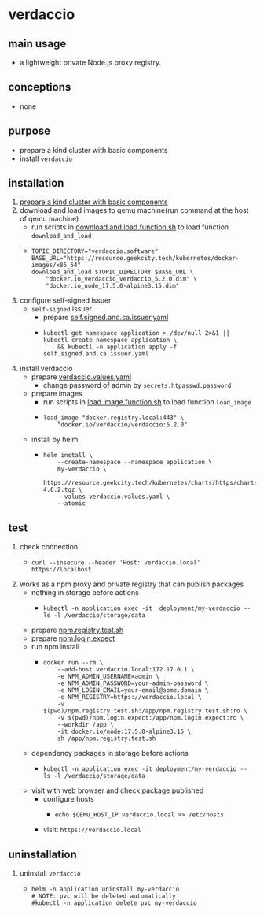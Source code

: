 # verdaccio

## main usage

* a lightweight private Node.js proxy registry.

## conceptions

* none

## purpose

* prepare a kind cluster with basic components
* install `verdaccio`

## installation

1. [prepare a kind cluster with basic components](../basic/kind.cluster.md)
2. download and load images to qemu machine(run command at the host of qemu machine)
    * run scripts
      in [download.and.load.function.sh](../resources/create.qemu.machine.for.kind/download.and.load.function.sh.md) to
      load function `download_and_load`
    * ```shell
      TOPIC_DIRECTORY="verdaccio.software"
      BASE_URL="https://resource.geekcity.tech/kubernetes/docker-images/x86_64"
      download_and_load $TOPIC_DIRECTORY $BASE_URL \
          "docker.io_verdaccio_verdaccio_5.2.0.dim" \
          "docker.io_node_17.5.0-alpine3.15.dim"
      ```
3. configure self-signed issuer
    * `self-signed` issuer
        + prepare [self.signed.and.ca.issuer.yaml](../basic/resources/cert.manager/self.signed.and.ca.issuer.yaml.md)
        + ```shell
          kubectl get namespace application > /dev/null 2>&1 || kubectl create namespace application \
              && kubectl -n application apply -f self.signed.and.ca.issuer.yaml
          ```
4. install verdaccio
    * prepare [verdaccio.values.yaml](resources/verdaccio/verdaccio.values.yaml.md)
        + change password of admin by `secrets.htpasswd.password`
    * prepare images
        + run scripts in [load.image.function.sh](../resources/load.image.function.sh.md) to load function `load_image`
        + ```shell
          load_image "docker.registry.local:443" \
              "docker.io/verdaccio/verdaccio:5.2.0"
          ```
    * install by helm
        + ```shell
          helm install \
              --create-namespace --namespace application \
              my-verdaccio \
              https://resource.geekcity.tech/kubernetes/charts/https/charts.verdaccio.org/verdaccio-4.6.2.tgz \
              --values verdaccio.values.yaml \
              --atomic
          ```

## test

1. check connection
    * ```shell
      curl --insecure --header 'Host: verdaccio.local' https://localhost
      ```
2. works as a npm proxy and private registry that can publish packages
    * nothing in storage before actions
        + ```shell
          kubectl -n application exec -it  deployment/my-verdaccio -- ls -l /verdaccio/storage/data
          ```
    * prepare [npm.registry.test.sh](resources/verdaccio/npm.registry.test.sh.md)
    * prepare [npm.login.expect](resources/verdaccio/npm.login.expect.md)
    * run npm install
        + ```shell
          docker run --rm \
              --add-host verdaccio.local:172.17.0.1 \
              -e NPM_ADMIN_USERNAME=admin \
              -e NPM_ADMIN_PASSWORD=your-admin-password \
              -e NPM_LOGIN_EMAIL=your-email@some.domain \
              -e NPM_REGISTRY=https://verdaccio.local \
              -v $(pwd)/npm.registry.test.sh:/app/npm.registry.test.sh:ro \
              -v $(pwd)/npm.login.expect:/app/npm.login.expect:ro \
              --workdir /app \
              -it docker.io/node:17.5.0-alpine3.15 \
              sh /app/npm.registry.test.sh
          ```
    * dependency packages in storage before actions
        + ```shell
          kubectl -n application exec -it deployment/my-verdaccio -- ls -l /verdaccio/storage/data
          ```
    * visit with web browser and check package published
        + configure hosts
            * ```shell
              echo $QEMU_HOST_IP verdaccio.local >> /etc/hosts
              ```
        + visit: `https://verdaccio.local`

## uninstallation

1. uninstall `verdaccio`
    * ```shell
      helm -n application uninstall my-verdaccio
      # NOTE: pvc will be deleted automatically
      #kubectl -n application delete pvc my-verdaccio
      ```